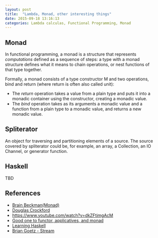 ```yaml
---
layout: post
title:  "Lambda, Monad, other interesting things"
date: 2015-09-18 13:16:13
categories: Lambda calculas, Functional Programming, Monad
---
```


## Monad
In functional programming, a monad is a structure that represents _computations_ defined as a sequence of steps: a type with a monad structure defines what it means to chain operations, or nest functions of that type together.

Formally, a monad consists of a type constructor M and two operations, bind and return (where return is often also called unit):

- The _return_ operation takes a value from a plain type and puts it into a monadic container using the constructor, creating a monadic value.
- The _bind_ operation takes as its arguments a monadic value and a function from a plain type to a monadic value, and returns a new monadic value.


## Spliterator

An object for traversing and partitioning elements of a source. The source covered by spliterator could be, for example, an array, a Collection, an IO Channel, or generator function.

## Haskell
TBD




## References
- [Brain Beckman(Monad)](https://www.youtube.com/watch?v=ZhuHCtR3xq8)
- [Douglas Crockford](https://www.youtube.com/watch?v=dkZFtimgAcM)
- https://www.youtube.com/watch?v=dkZFtimgAcM
- [Good one to functor, applicatives, and monad](http://adit.io/posts/2013-04-17-functors,_applicatives,_and_monads_in_pictures.html)
- [Learning Haskell](http://learnyouahaskell.com/chapters)
- [Brian Goetz - Stream](http://www.ibm.com/developerworks/library/j-java-streams-1-brian-goetz/index.html)




